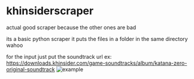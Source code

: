 # khinsiderscraper
actual good scraper because the other ones are bad

its a basic python scraper
it puts the files in a folder in the same directory
wahoo

for the input just put the soundtrack url
ex: https://downloads.khinsider.com/game-soundtracks/album/katana-zero-original-soundtrack
![example](url "https://raw.githubusercontent.com/eckshton/khinsiderscraper/main/mp3ex.png")
